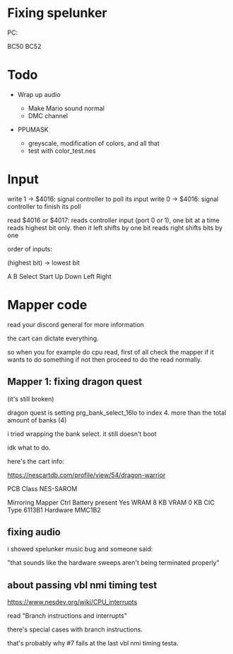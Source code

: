 # Fixing spelunker

PC:

BC50
BC52


# Todo

- Wrap up audio
	- Make Mario sound normal
	- DMC channel

- PPUMASK
	- greyscale, modification of colors, and all that
	- test with color_test.nes

# Input

write 1 -> $4016: signal controller to poll its input
write 0 -> $4016: signal controller to finish its poll

read $4016 or $4017: reads controller input (port 0 or 1), one bit at a time
	reads highest bit only. then it left shifts by one bit
	reads right shifts bits by one

order of inputs:

(highest bit) -> lowest bit

A B Select Start Up Down Left Right

# Mapper code

read your discord general for more information

the cart can dictate everything.

so when you for example do cpu read, first of all check the mapper if it wants to do something
if not then proceed to do the read normally.

## Mapper 1: fixing dragon quest

(it's still broken)

dragon quest is setting prg_bank_select_16lo to index 4. more than the total amount of banks (4)


i tried wrapping the bank select. it still doesn't boot

idk what to do.

here's the cart info:

https://nescartdb.com/profile/view/54/dragon-warrior

PCB Class 	NES-SAROM

Mirroring 	Mapper Ctrl
Battery present 	Yes
WRAM 	8 KB
VRAM 	0 KB
CIC Type 	6113B1
Hardware 	MMC1B2

## fixing audio

i showed spelunker music bug and someone said:

"that sounds like the hardware sweeps aren't being terminated properly"


## about passing vbl nmi timing test

https://www.nesdev.org/wiki/CPU_interrupts

read "Branch instructions and interrupts"

there's special cases with branch instructions.

that's probably why #7 fails at the last vbl nmi timing testa.
